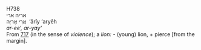 <body>
  <p>H738<br>  אריה    ארי  <br> אֲרִי  אַריֵה  ‎  ‘ărı̂y  ‘aryêh  <br><i>ar-ee‘,</i> <i>ar-yay‘ </i><br>From <a href="h0717.htm">717</a> (in the sense of <i>violence</i>); a <i>lion: - </i>(young) lion, + pierce [from the margin].<br></p>
 </body>